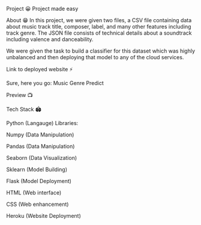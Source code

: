 Project 😀
Project made easy

About 😁
In this project, we were given two files, a CSV file containing data about music track title, composer, label, and many other features including track genre. The JSON file consists of technical details about a soundtrack including valence and danceability.

We were given the task to build a classifier for this dataset which was highly unbalanced and then deploying that model to any of the cloud services.

Link to deployed website ⚡

Sure, here you go: Music Genre Predict

Preview 📺


Tech Stack 🏟

Python (Langauge)
Libraries:

Numpy (Data Manipulation)

Pandas (Data Manipulation)

Seaborn (Data Visualization)

Sklearn (Model Building)

Flask (Model Deployment)

HTML (Web interface)

CSS (Web enhancement)

Heroku (Website Deployment)
